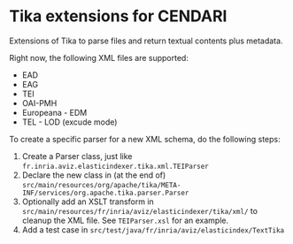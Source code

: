 Tika extensions for CENDARI
=================================

Extensions of Tika to parse files and return textual contents plus metadata. 

Right now, the following XML files are supported:
* EAD
* EAG
* TEI
* OAI-PMH
* Europeana - EDM
* TEL - LOD (excude mode)


To create a specific parser for a new XML schema, do the following steps:

1.  Create a Parser class, just like `fr.inria.aviz.elasticindexer.tika.xml.TEIParser`
2.  Declare the new class in (at the end of) `src/main/resources/org/apache/tika/META-INF/services/org.apache.tika.parser.Parser`
3.  Optionally add an XSLT transform in `src/main/resources/fr/inria/aviz/elasticindexer/tika/xml/` to cleanup the XML file. See `TEIParser.xsl` for an example.
4.  Add a test case in `src/test/java/fr/inria/aviz/elasticindex/TextTika`

